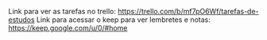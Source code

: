 Link para ver as tarefas no trello:
https://trello.com/b/mf7pO6Wf/tarefas-de-estudos
Link para acessar o keep para ver lembretes e notas:
https://keep.google.com/u/0/#home
